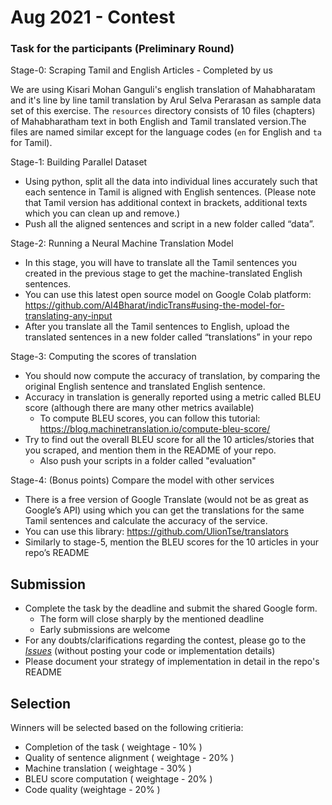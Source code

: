# Aug 2021 - Contest 

### Task for the participants (Preliminary Round)

Stage-0: Scraping Tamil and English Articles - Completed by us

We are using Kisari Mohan Ganguli's english translation of Mahabharatam and it's line by line tamil translation by Arul Selva Perarasan as sample data set of this exercise. The `resources` directory consists of 10 files (chapters) of Mahabharatham text in both English and Tamil translated version.The files are named similar except for the language codes (`en` for English and `ta` for Tamil).

Stage-1: Building Parallel Dataset

- Using python, split all the data into individual lines accurately such that each sentence in Tamil is aligned with English sentences.
  (Please note that Tamil version has additional context in brackets, additional texts which you can clean up and remove.)
- Push all the aligned sentences and script in a new folder called “data”.

Stage-2: Running a Neural Machine Translation Model

- In this stage, you will have to translate all the Tamil sentences you created in the previous stage to get the machine-translated English sentences.
- You can use this latest open source model on Google Colab platform: https://github.com/AI4Bharat/indicTrans#using-the-model-for-translating-any-input
- After you translate all the Tamil sentences to English, upload the translated sentences in a new folder called “translations” in your repo

Stage-3: Computing the scores of translation

- You should now compute the accuracy of translation, by comparing the original English sentence and translated English sentence.
- Accuracy in translation is generally reported using a metric called BLEU score (although there are many other metrics available)
  - To compute BLEU scores, you can follow this tutorial: https://blog.machinetranslation.io/compute-bleu-score/
- Try to find out the overall BLEU score for all the 10 articles/stories that you scraped, and mention them in the README of your repo.
  - Also push your scripts in a folder called "evaluation"

Stage-4: (Bonus points) Compare the model with other services

- There is a free version of Google Translate (would not be as great as Google’s API) using which you can get the translations for the same Tamil sentences and calculate the accuracy of the service.
- You can use this library: https://github.com/UlionTse/translators
- Similarly to stage-5, mention the BLEU scores for the 10 articles in your repo’s README

## Submission

- Complete the task by the deadline and submit the shared Google form.
  - The form will close sharply by the mentioned deadline
  - Early submissions are welcome
- For any doubts/clarifications regarding the contest, please go to the [_Issues_](https://github.com/venmurasu-programming-team/Aug2021-contest/issues)
  (without posting your code or implementation details)
- Please document your strategy of implementation in detail in the repo's README

## Selection

Winners will be selected based on the following critieria:
* Completion of the task ( weightage - 10% )
* Quality of sentence alignment ( weightage - 20% )
* Machine translation ( weightage - 30% )
* BLEU score computation ( weightage - 20% )
* Code quality (weightage - 20% )
